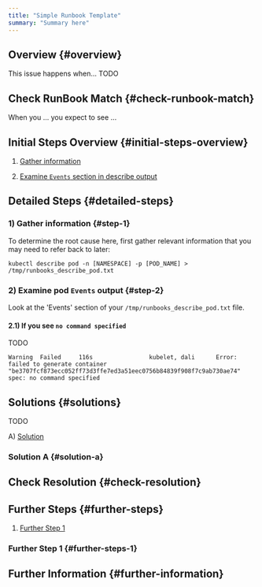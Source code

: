 ```yaml
---
title: "Simple Runbook Template"
summary: "Summary here"
---
```


## Overview {#overview}

This issue happens when... TODO

## Check RunBook Match {#check-runbook-match}

When you ... you expect to see ...

## Initial Steps Overview {#initial-steps-overview}

1) [Gather information](#step-1)

2) [Examine `Events` section in describe output](#step-2)

## Detailed Steps {#detailed-steps}


### 1) Gather information {#step-1}

To determine the root cause here, first gather relevant information that you may need to refer back to later:

```
kubectl describe pod -n [NAMESPACE] -p [POD_NAME] > /tmp/runbooks_describe_pod.txt
```

### 2) Examine pod `Events` output {#step-2}

Look at the 'Events' section of your `/tmp/runbooks_describe_pod.txt` file.

#### 2.1) If you see `no command specified`

TODO

```
Warning  Failed     116s                kubelet, dali      Error: failed to generate container "be3707fcf873ecc052ff73d3ffe7ed3a51eec0756b84839f908f7c9ab730ae74" spec: no command specified
```

## Solutions {#solutions}

TODO

A) [Solution](#solution-a)

### Solution A {#solution-a}

## Check Resolution {#check-resolution}

## Further Steps {#further-steps}

1) [Further Step 1](#further-steps-1)

### Further Step 1 {#further-steps-1}

## Further Information {#further-information}

[//]: # (REFERENCED DOCS)
[//]: # (eg )
